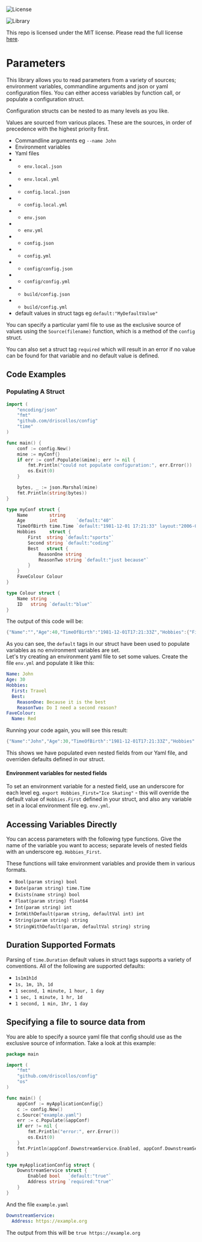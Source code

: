![License](https://img.shields.io/badge/License-This%20repo%20is%20licensed%20under%20the%20MIT%20license%20-blue)

![Library](https://img.shields.io/badge/Library%20Package%20-This%20package%20contains%20a%20library-green)

This repo is licensed under the MIT license. Please read the full license [here](https://github.com/driscollos/config/blob/main/LICENSE.md). 

# Parameters

This library allows you to read parameters from a variety of sources; environment variables, commandline arguments and json or yaml configuration
files. You can either access variables by function call, or populate a configuration struct.

Configuration structs can be nested to as many levels as you like.

Values are sourced from various places. These are the sources, in order of precedence with the highest priority first.

* Commandline arguments eg `--name John`
* Environment variables
* Yaml files
* * `env.local.json`
* * `env.local.yml`
* * `config.local.json`
* * `config.local.yml`
* * `env.json`
* * `env.yml`
* * `config.json`
* * `config.yml`
* * `config/config.json`
* * `config/config.yml`
* * `build/config.json`
* * `build/config.yml`
* default values in struct tags eg `default:"MyDefaultValue"`

You can specify a particular yaml file to use as the exclusive source of values using the `Source(filename)`
function, which is a method of the `config` struct.

You can also set a struct tag `required` which will result in an error if no value can be found for that variable and no default value is defined.

## Code Examples

### Populating A Struct

```go
import (
	"encoding/json"
	"fmt"
	"github.com/driscollos/config"
	"time"
)

func main() {
    conf := config.New()
    mine := myConf{}
    if err := conf.Populate(&mine); err != nil {
        fmt.Println("could not populate configuration:", err.Error())
        os.Exit(0)
    }

    bytes, _ := json.Marshal(mine)
    fmt.Println(string(bytes))
}

type myConf struct {
    Name        string
    Age         int       `default:"40"`
    TimeOfBirth time.Time `default:"1981-12-01 17:21:33" layout:"2006-01-02 15:04:05"`
    Hobbies     struct {
        First  string `default:"sports"`
        Second string `default:"coding"`
        Best   struct {
            ReasonOne string
            ReasonTwo string `default:"just because"`
        }
    }
    FaveColour Colour
}

type Colour struct {
    Name string
    ID   string `default:"blue"`
}
```

The output of this code will be: 

```go
{"Name":"","Age":40,"TimeOfBirth":"1981-12-01T17:21:33Z","Hobbies":{"First":"sports","Second":"coding","Best":{"ReasonOne":"","ReasonTwo":"just because"}},"FaveColour":{"Name":"","ID":"blue"}}
```

As you can see, the `default` tags in our struct have been used to populate variables as no environment variables are set. \
Let's try creating an environment yaml file to set some values. Create the file `env.yml` and populate it like this:

```yaml
Name: John
Age: 30
Hobbies:
  First: Travel
  Best:
    ReasonOne: Because it is the best
    ReasonTwo: Do I need a second reason?
FaveColour:
  Name: Red
```

Running your code again, you will see this result:

```go
{"Name":"John","Age":30,"TimeOfBirth":"1981-12-01T17:21:33Z","Hobbies":{"First":"Travel","Second":"coding","Best":{"ReasonOne":"Because it is the best","ReasonTwo":"Do I need a second reason?"}},"FaveColour":{"Name":"Red","ID":"blue"}}
```

This shows we have populated even nested fields from our Yaml file, and overriden defaults defined in our struct.

#### Environment variables for nested fields

To set an environment variable for a nested field, use an underscore for each level eg. `export Hobbies_First="Ice Skating"` - this will override the 
default value of `Hobbies.First` defined in your struct, and also any variable set in a local environment file eg. `env.yml`.

## Accessing Variables Directly

You can access parameters with the following type functions. Give the name of the variable you want to access; separate levels of nested fields
with an underscore eg. `Hobbies_First`.

These functions will take environment variables and provide them in various formats.

* `Bool(param string) bool`
* `Date(param string) time.Time`
* `Exists(name string) bool`
* `Float(param string) float64`
* `Int(param string) int`
* `IntWithDefault(param string, defaultVal int) int`
* `String(param string) string`
* `StringWithDefault(param, defaultVal string) string`

## Duration Supported Formats

Parsing of `time.Duration` default values in struct tags supports a variety of conventions. All of the following are supported defaults:

* `1s1m1h1d`
* `1s, 1m, 1h, 1d`
* `1 second, 1 minute, 1 hour, 1 day`
* `1 sec, 1 minute, 1 hr, 1d`
* `1 second, 1 min, 1hr, 1 day`

## Specifying a file to source data from

You are able to specify a source yaml file that config should use as the exclusive source of information.
Take a look at this example:

```go
package main

import (
    "fmt"
    "github.com/driscollos/config"
    "os"
)

func main() {
    appConf := myApplicationConfig{}
    c := config.New()
    c.Source("example.yaml")
    err := c.Populate(&appConf)
    if err != nil {
        fmt.Println("error:", err.Error())
        os.Exit(0)
    }
    fmt.Println(appConf.DownstreamService.Enabled, appConf.DownstreamService.Address)
}

type myApplicationConfig struct {
    DownstreamService struct {
        Enabled bool   `default:"true"`
        Address string `required:"true"`
    }
}
```

And the file `example.yaml`
```yaml
DownstreamService:
  Address: https://example.org
```

The output from this will be `true https://example.org`